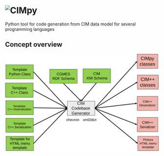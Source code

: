 # <img src="documentation/images/cimpy_logo.png" alt="CIMpy" width=120 />

Python tool for code generation from CIM data model for several programming languages

## Concept overview 

![Overview Codebase Generator](CIMCodebaseGenerator.svg)